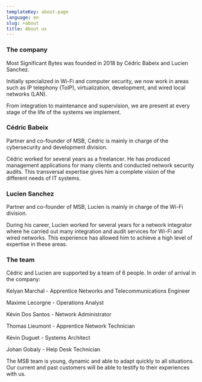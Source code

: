 ```yaml
---
templateKey: about-page
language: en
slug: +about
title: About us
---
```

### The company

Most Significant Bytes was founded in 2018 by Cédric Babeix and Lucien Sanchez.

Initially specialized in Wi-Fi and computer security, we now work in areas such as IP telephony (ToIP), virtualization, development, and wired local networks (LAN).

From integration to maintenance and supervision, we are present at every stage of the life of the systems we implement.

### Cédric Babeix

Partner and co-founder of MSB, Cédric is mainly in charge of the cybersecurity and development division.

Cédric worked for several years as a freelancer. He has produced management applications for many clients and conducted network security audits.
This transversal expertise gives him a complete vision of the different needs of IT systems.

### Lucien Sanchez

Partner and co-founder of MSB, Lucien is mainly in charge of the Wi-Fi division.

During his career, Lucien worked for several years for a network integrator where he carried out many integration and audit services for Wi-Fi and wired networks.
This experience has allowed him to achieve a high level of expertise in these areas.

### The team

Cédric and Lucien are supported by a team of 6 people.
In order of arrival in the company:

Kelyan Marchal - Apprentice Networks and Telecommunications Engineer

Maxime Lecorgne - Operations Analyst

Kévin Dos Santos - Network Administrator

Thomas Lieumont - Apprentice Network Technician

Kévin Duguet - Systems Architect

Johan Gobaly - Help Desk Technician

The MSB team is young, dynamic and able to adapt quickly to all situations. Our current and past customers will be able to testify to their experiences with us.
